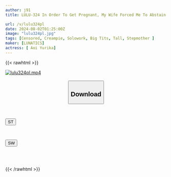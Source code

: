 ```yaml
---
author: j91
title: LULU-324 In Order To Get Pregnant, My Wife Forced Me To Abstain From Masturbation, And With My Balls Filled To The Brink Of Exploding With Raging Sperm, I Lost My Mind And Ended Up Fucking My Tall, Busty Stepmother From Behind, Pumping All Of My Thick, Impregnating Juice Straight Into Her Uterus... Yurika Aoi

url: /v/lulu324pl
date: 2024-08-02T01:25:00Z
image: "lulu324pl.jpg"
tags: [Censored, Creampie, Solowork, Big Tits, Tall, Stepmother	]
maker: [LUNATICS]
actress: [ Aoi Yurika]
---
```



{{< rawhtml >}}

<div class="video" data-videoid="KAVJvbzrWeFbRg">
    <a href="javascript:;">
        <img src="/v/lulu324pl/lulu324pl.jpg" width="WIDTH" height="HEIGHT" alt="lulu324pl.mp4" loading="lazy">
    </a>
</div>

<script type="text/javascript" src="https://j91.asia/asset/on-demand-st.js"></script>

<br>
  <link rel="stylesheet" href="https://j91.asia/asset/bs5.css">
  
  <center>
  <button class="btn btn-primary" type="button" data-bs-toggle="collapse" data-bs-target=".multi-collapse" aria-expanded="false" aria-controls="multiCollapseExample1 multiCollapseExample2"><h2>Download</h2></button></center>
</p>
<div class="row">
  <div class="col">
    <div class="collapse multi-collapse" id="multiCollapseExample1">
      <div class="card card-body">
	      	      <br>
<div class="buttons">  
<p><a href="/v/lulu324pl/st.html" target="_blank"><button class="btn-hover color-3"><i class="fa fa-download"></i> ST</button></a></p></div>
    </div>
  </div>
</div>
  <div class="col">
    <div class="collapse multi-collapse" id="multiCollapseExample2">
      <div class="card card-body">
	      <br>
<div class="buttons">
<p><a href="/v/lulu324pl/sw.html" target="_blank"><button class="btn-hover color-2"><i class="fa fa-download"></i> SW</button></a></p></div>
<br><br>
      </div>
    </div>
  </div>
</div>

{{< /rawhtml >}}